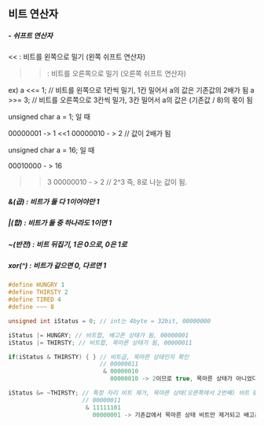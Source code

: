 

## 비트 연산자

##### - 쉬프트 연산자
<< : 비트를 왼쪽으로 밀기 (왼쪽 쉬프트 연산자)
>> : 비트를 오른쪽으로 밀기 (오른쪽 쉬프트 연산자)

ex)
a <<= 1; // 비트를 왼쪽으로 1칸씩 밀기, 1칸 밀어서 a의 값은 기존값의 2배가 됨
a >>= 3; // 비트를 오른쪽으로 3칸씩 밀가, 3칸 밀어서 a의 값은 (기존값 / 8)의 몫이 됨


unsigned char a = 1; 일 때

00000001 -> 1
<<1
00000010 - > 2 // 값이 2배가 됨

unsigned char a = 16; 일 때

00010000 - > 16
>>3
00000010 - > 2 // 2^3 즉, 8로 나눈 값이 됨. 


##### &(곱) : 비트가 둘 다 1이어야만 1
##### |(합) : 비트가 둘 중 하나라도 1이면 1
##### ~(반전) : 비트 뒤집기, 1은 0으로, 0은 1로
##### xor(^) : 비트가 같으면 0, 다르면 1



```c++
#define HUNGRY 1
#define THIRSTY 2
#define TIRED 4
#define ~~~ 8

unsigned int iStatus = 0; // int는 4byte = 32bit, 00000000

iStatus |= HUNGRY; // 비트합, 배고픈 상태가 됨, 00000001
iStatus |= THIRSTY; // 비트합, 목마른 상태가 됨, 00000011

if(iStatus & THIRSTY) { } // 비트곱, 목마른 상태인지 확인
                          // 00000011
                           & 00000010
                             00000010 -> 2이므로 true, 목마른 상태가 아니었다면 0으로 false

iStatus &= ~THIRSTY; // 특정 자리 비트 제거, 목마른 상태(오른쪽에서 2번째) 비트 0으로 만들기
                     // 00000011
                      & 11111101
                        00000001 -> 기존값에서 목마른 상태 비트만 제거되고 배고픈 상태만 


